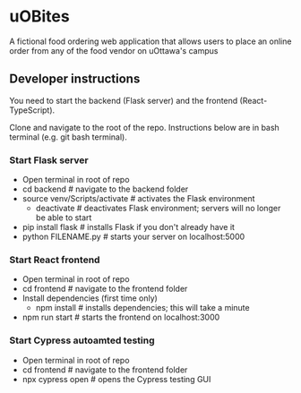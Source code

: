 # uOBites
A fictional food ordering web application that allows users to place an online order from any of the food vendor on uOttawa's campus



## Developer instructions
You need to start the backend (Flask server) and the frontend (React-TypeScript).

Clone and navigate to the root of the repo. Instructions below are in bash terminal (e.g. git bash terminal).

### Start Flask server
- Open terminal in root of repo
- cd backend # navigate to the backend folder
- source venv/Scripts/activate # activates the Flask environment
    - deactivate # deactivates Flask environment; servers will no longer be able to start
- pip install flask # installs Flask if you don't already have it
- python FILENAME.py # starts your server on localhost:5000

### Start React frontend
- Open terminal in root of repo
- cd frontend # navigate to the frontend folder
- Install dependencies (first time only)
    - npm install # installs dependencies; this will take a minute
- npm run start # starts the frontend on localhost:3000

### Start Cypress autoamted testing
- Open terminal in root of repo
- cd frontend # navigate to the frontend folder
- npx cypress open # opens the Cypress testing GUI